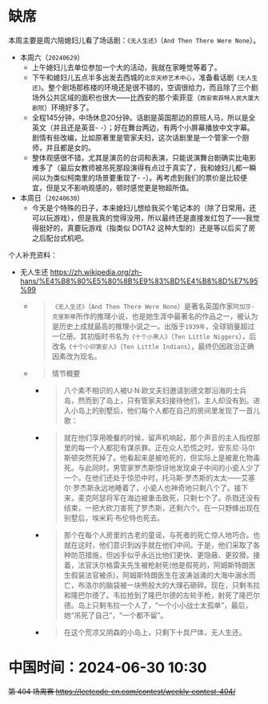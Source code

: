 
# 缺席

本周主要是周六陪媳妇儿看了场话剧：`《无人生还》`（`And Then There Were None`）。

- 本周六（`20240629`） 
  * 上午媳妇儿去单位参加一个大的活动，我就在家睡觉等着了。
  * 下午和媳妇儿五点半多出发去西城的`北京天桥艺术中心`，准备看话剧`《无人生还》`。整个剧场那栋楼的环境还是很不错的，空调很给力，而且除了三个剧场外公共区域的面积也很大——比西安的那个索菲亚（`西安索菲特人民大厦大剧院`）环境好多了。
  * 全程145分钟，中场休息20分钟。话剧是英国那边的原班人马，所以是全英文（并且还是英音- -）；好在舞台两边，有两个小屏幕播放中文字幕。剧情有些改编，比如原著里是管家夫妇，这次话剧里是一个管家一个厨师，并且都是女的。
  * 整体观感很不错，尤其是演员的台词和表演，只能说演舞台剧确实比电影难多了（最后女教师被吊死那段演得有点过于真实了，我和媳妇儿都一瞬间以为类似柯南里的场景要重现了- -）。再考虑到我们的票价是比较便宜，但是又不影响观感的，顿时感觉更是物超所值。
- 本周日（`20240630`） 
  * 今天是个特殊的日子，本来媳妇儿想给我买个笔记本的（除了日常用，还可以玩游戏），但是我真的觉得没用，所以最终还是直接发红包了——我觉得挺好的，真要玩游戏（指类似 DOTA2 这种大型的）还是等以后买了房之后配台式机吧。

个人补充资料：
- 无人生还 https://zh.wikipedia.org/zh-hans/%E4%B8%80%E5%80%8B%E9%83%BD%E4%B8%8D%E7%95%99
  * > `《无人生还》`（`And Then There Were None`）是著名英国作家`阿加莎·克里斯蒂`所作的推理小说，也是她生涯中最著名的作品之一，被认为是历史上成就最高的推理小说之一。出版于`1939年`，全球销量超过一亿册。其初版时书名为`《十个小黑人》`（`Ten Little Niggers`），后改名`《十个小印第安人》`（`Ten Little Indians`），最终仍因政治正确因素改为现名。
  * > 情节概要
    + > 八个素不相识的人被U·N·欧文夫妇邀请到德文郡沿海的士兵岛，然而到了岛上，只有管家夫妇接待他们，主人却没有到。进入小岛上的别墅后，他们每个人都在自己的房间里发现了一首儿歌：
    + > 就在他们享用晚餐的时候，留声机响起，那个声音的主人指控那里的每一个人都犯有谋杀罪。正在众人恐慌之时，安东尼·马尔斯顿突然死掉了。他看起来是被呛死的，但实际上是被氰化物毒死。与此同时，男管家罗杰斯惊讶地发现桌子中间的小瓷人少了一个。在他们还处于惊恐中时，托马斯·罗杰斯的太太——艾塞尔·罗杰斯永远地睡着了，小瓷人也神奇地只剩八个了。接下来，麦克阿瑟将军在海边被重击致死，只剩七个了。杀戮还没有结束，一把大砍刀害死了罗杰斯，还剩六个。在一只野蜂出现在别墅后，埃米莉·布伦特也死去。
    + > 那个在每个人房里的古老的童谣，与死者的死亡惊人地巧合。也就在这时，他们意识到凶手就在他们中间。于是，他们采取了各种防范措施，但凶手似乎永远比他们更快、更隐蔽、更狡猾。接着，法官沃尔格雷夫先生被枪射死(他是假死的，阿姆斯特朗医生假装法官被杀)，阿姆斯特朗医生在波涛汹涌的大海中溺水而亡，布洛尔的脑袋被一块熊般大的大理石砸碎。现在，只剩韦拉和隆巴尔德了。韦拉抢到了隆巴尔德的左轮手枪，射死了隆巴尔德。岛上只剩韦拉一个人了，“一个小小战士太孤单”，最后，她“吊死了自己”，“一个都不留”。
    + > 在这个荒凉又阴森的小岛上，只剩下十具尸体，无人生还。

# 中国时间：2024-06-30 10:30

~~第 404 场周赛 https://leetcode-cn.com/contest/weekly-contest-404/~~
